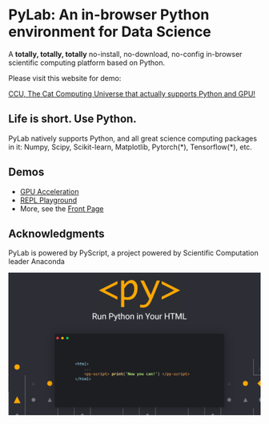 
# PyLab: An in-browser Python environment for Data Science 
A **totally, totally, totally** no-install, no-download, no-config in-browser scientific computing platform based on Python. 

Please visit this website for demo:

[CCU, The Cat Computing Universe that actually supports Python and GPU!](https://cat-computing-universe.github.io/PyLab/)

## Life is short. Use Python. 
PyLab natively supports Python, and all great science computing packages in it: Numpy, Scipy, Scikit-learn, Matplotlib, Pytorch(\*), Tensorflow(\*), etc. 

## Demos
* [GPU Acceleration](https://bboczeng.github.io/PyLab/demo/matrix/gpu_accelerate.html)
* [REPL Playground](https://bboczeng.github.io/PyLab/demo/repl.html)
* More, see the [Front Page](https://cat-computing-universe.github.io/PyLab/)

## Acknowledgments 
PyLab is powered by PyScript, a project powered by Scientific Computation leader Anaconda 

![](imgs/pyscript.png)
